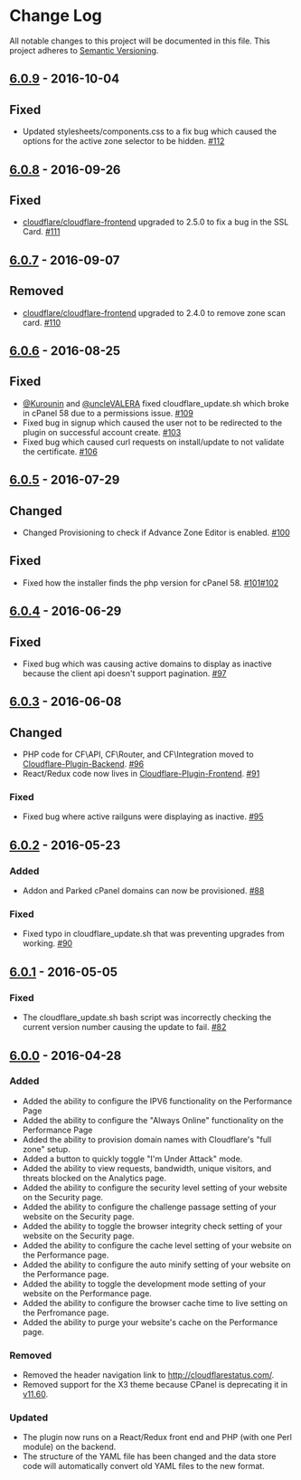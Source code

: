 # Change Log
All notable changes to this project will be documented in this file.
This project adheres to [Semantic Versioning](http://semver.org/).

## [6.0.9](#6.0.9) - 2016-10-04

## Fixed
- Updated stylesheets/components.css to a fix bug which caused the options for the active zone selector to be hidden. [#112](https://github.com/cloudflare/Cloudflare-CPanel/pull/112)

## [6.0.8](#6.0.8) - 2016-09-26

## Fixed
- [cloudflare/cloudflare-frontend](https://github.com/cloudflare/Cloudflare-Frontend) upgraded to 2.5.0 to fix a bug in the SSL Card. [#111](https://github.com/cloudflare/Cloudflare-CPanel/pull/111)

## [6.0.7](#6.0.7) - 2016-09-07

## Removed
- [cloudflare/cloudflare-frontend](https://github.com/cloudflare/Cloudflare-Frontend) upgraded to 2.4.0 to remove zone scan card. [#110](https://github.com/cloudflare/Cloudflare-CPanel/pull/110)

## [6.0.6](#6.0.6) - 2016-08-25

## Fixed
- [@Kurounin](https://github.com/Kurounin) and [@uncleVALERA](https://github.com/uncleVALERA) fixed cloudflare_update.sh which broke in cPanel 58 due to a permissions issue. [#109](https://github.com/cloudflare/Cloudflare-CPanel/pull/109)
- Fixed bug in signup which caused the user not to be redirected to the plugin on successful account create. [#103](https://github.com/cloudflare/Cloudflare-CPanel/pull/103)
- Fixed bug which caused curl requests on install/update to not validate the certificate. [#106](https://github.com/cloudflare/Cloudflare-CPanel/pull/106)

## [6.0.5](#6.0.5) - 2016-07-29
## Changed
- Changed Provisioning to check if Advance Zone Editor is enabled. [#100](https://github.com/cloudflare/Cloudflare-CPanel/pull/100)

## Fixed  
- Fixed how the installer finds the php version for cPanel 58. [#101](https://github.com/cloudflare/Cloudflare-CPanel/pull/101)[#102](https://github.com/cloudflare/Cloudflare-CPanel/pull/102)


## [6.0.4](#6.0.4) - 2016-06-29
## Fixed
- Fixed bug which was causing active domains to display as inactive because the client api doesn't support pagination. [#97](https://github.com/cloudflare/Cloudflare-CPanel/pull/97)

## [6.0.3](#6.0.3) - 2016-06-08
## Changed
- PHP code for CF\API, CF\Router, and CF\Integration moved to [Cloudflare-Plugin-Backend](https://github.com/cloudflare/Cloudflare-Plugin-Backend). [#96](https://github.com/cloudflare/Cloudflare-CPanel/pull/96)
- React/Redux code now lives in [Cloudflare-Plugin-Frontend](https://github.com/cloudflare/Cloudflare-Frontend). [#91](https://github.com/cloudflare/Cloudflare-CPanel/pull/91)

### Fixed
- Fixed bug where active railguns were displaying as inactive. [#95](https://github.com/cloudflare/Cloudflare-CPanel/pull/95)

## [6.0.2](#6.0.2) - 2016-05-23
### Added
- Addon and Parked cPanel domains can now be provisioned. [#88](https://github.com/cloudflare/Cloudflare-CPanel/pull/88)

### Fixed
- Fixed typo in cloudflare_update.sh that was preventing upgrades from working.  [#90](https://github.com/cloudflare/Cloudflare-CPanel/pull/90)

## [6.0.1](#6.0.1) - 2016-05-05
### Fixed
- The cloudflare_update.sh bash script was incorrectly checking the current version number causing the update to fail. [#82](https://github.com/cloudflare/Cloudflare-CPanel/pull/82)

## [6.0.0](#6.0.0) - 2016-04-28
### Added
- Added the ability to configure the IPV6 functionality on the Performance Page
- Added the ability to configure the "Always Online" functionality on the Performance Page
- Added the ability to provision domain names with Cloudflare's "full zone" setup.
- Added a button to quickly toggle "I'm Under Attack" mode.
- Added the ability to view requests, bandwidth, unique visitors, and threats blocked on the Analytics page.
- Added the ability to configure the security level setting of your website on the Security page.
- Added the ability to configure the challenge passage setting of your website on the Security page.
- Added the ability to toggle the browser integrity check setting of your website on the Security page.
- Added the ability to configure the cache level setting of your website on the Performance page.
- Added the ability to configure the auto minify setting of your website on the Performance page.
- Added the ability to toggle the development mode setting of your website on the Performance page.
- Added the ability to configure the browser cache time to live setting on the Perfromance page.
- Added the ability to purge your website's cache on the Performance page.

### Removed
- Removed the header navigation link to http://cloudflarestatus.com/.
- Removed support for the X3 theme because CPanel is deprecating it in [v11.60](https://blog.cpanel.com/its-time-to-say-goodbye-to-x3/).

### Updated
- The plugin now runs on a React/Redux front end and PHP (with one Perl module) on the backend.
- The structure of the YAML file has been changed and the data store code will automatically convert old YAML files to the new format.
